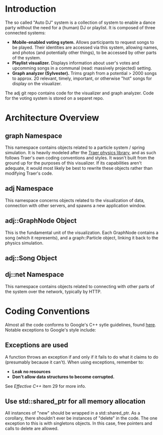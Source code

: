 
Introduction
============

The so called "Auto DJ" system is a collection of system to enable a dance party without the need for a (human) DJ or playlist. It is composed of three connected systems:

* **Mobile-enabled voting sytem.** Allows participants to request songs to be played. Their identities are accessed via this system, allowing names, and photos (and potentially other things), to be accessed by other parts of the system.
* **Playlist visualizer.** Displays information about user's votes and upcomming songs in a communal (read: massively projected) setting. 
* **Graph analyzer (Sylvester).** Trims graph from a potential > 2000 songs to approx. 20 relevant, timely, important, or otherwise "hot" songs for display on the visualizer.

The adj git repo contains code for the visualizer and graph analyzer. Code for the voting system is stored on a separet repo.

Architecture Overview
=====================

graph Namespace
---------------

This namespace contains objects related to a particle system / spring simulation. It is heavily modeled after the [Traer physics library](http://murderandcreate.com/physics/), and as such follows Traer's own coding conventions and styles. It wasn't built from the ground up for the purposes of this visualizer. If its capabilities aren't adequate, it would most likely be best to rewrite these objects rather than modifying Traer's code.

adj Namespace
-------------

This namespace concerns objects related to the visualization of data, connection with other servers, and spawns a new application window.

adj::GraphNode Object
---------------------

This is the fundamental unit of the visualization. Each GraphNode contains a song (which it represents), and a graph::Particle object, linking it back to the physics simulation.

adj::Song Object
----------------



dj::net Namespace
-----------------

This namespace contains objects related to connecting with other parts of the system over the network, typically by HTTP.

Coding Conventions
==================

Almost all the code conforms to Google's C++ sytle guidelines, found [here](http://google-styleguide.googlecode.com/svn/trunk/cppguide.xml). Notable exceptions to Google's style include:

Exceptions are used 
-------------------

A function throws an exception if and only if it fails to do what it claims to do (presumably because it can't). When using exceptions, remember to:

* **Leak no resources**
* **Don't allow data structures to become corrupted.**

See *Effective C++* item 29 for more info.

Use std::shared_ptr for all memory allocation
---------------------------------------------

All instances of "new" should be wrapped in a std::shared_ptr. As a corollary, there shouldn't ever be instances of "delete" in the code. The one exception to this is with singletons objects. In this case, free pointers and calls to delete are allowed.

